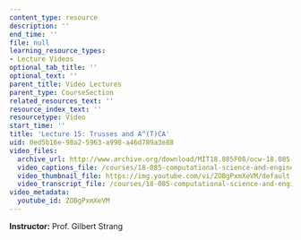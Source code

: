 ```yaml
---
content_type: resource
description: ''
end_time: ''
file: null
learning_resource_types:
- Lecture Videos
optional_tab_title: ''
optional_text: ''
parent_title: Video Lectures
parent_type: CourseSection
related_resources_text: ''
resource_index_text: ''
resourcetype: Video
start_time: ''
title: 'Lecture 15: Trusses and A^(T)CA'
uid: 0ed5b16e-98a2-5963-a998-a46d789a3e88
video_files:
  archive_url: http://www.archive.org/download/MIT18.085F08/ocw-18.085-f08-lec15_300k.mp4
  video_captions_file: /courses/18-085-computational-science-and-engineering-i-fall-2008/ebf74919eb4c5193953ad9e8805823a5_ZOBgPxmXeVM.vtt
  video_thumbnail_file: https://img.youtube.com/vi/ZOBgPxmXeVM/default.jpg
  video_transcript_file: /courses/18-085-computational-science-and-engineering-i-fall-2008/e28a27a92cc8b6ba33809f24d79b7388_ZOBgPxmXeVM.pdf
video_metadata:
  youtube_id: ZOBgPxmXeVM
---
```


**Instructor:** Prof. Gilbert Strang